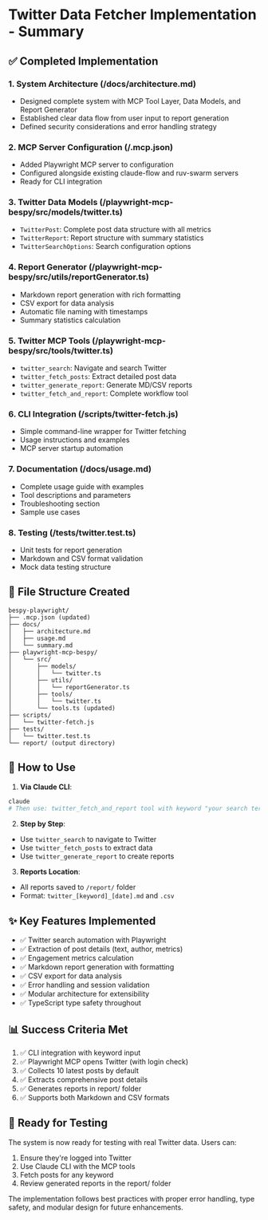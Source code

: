 # Twitter Data Fetcher Implementation - Summary

## ✅ Completed Implementation

### 1. **System Architecture** (/docs/architecture.md)
- Designed complete system with MCP Tool Layer, Data Models, and Report Generator
- Established clear data flow from user input to report generation
- Defined security considerations and error handling strategy

### 2. **MCP Server Configuration** (/.mcp.json)
- Added Playwright MCP server to configuration
- Configured alongside existing claude-flow and ruv-swarm servers
- Ready for CLI integration

### 3. **Twitter Data Models** (/playwright-mcp-bespy/src/models/twitter.ts)
- `TwitterPost`: Complete post data structure with all metrics
- `TwitterReport`: Report structure with summary statistics
- `TwitterSearchOptions`: Search configuration options

### 4. **Report Generator** (/playwright-mcp-bespy/src/utils/reportGenerator.ts)
- Markdown report generation with rich formatting
- CSV export for data analysis
- Automatic file naming with timestamps
- Summary statistics calculation

### 5. **Twitter MCP Tools** (/playwright-mcp-bespy/src/tools/twitter.ts)
- `twitter_search`: Navigate and search Twitter
- `twitter_fetch_posts`: Extract detailed post data
- `twitter_generate_report`: Generate MD/CSV reports
- `twitter_fetch_and_report`: Complete workflow tool

### 6. **CLI Integration** (/scripts/twitter-fetch.js)
- Simple command-line wrapper for Twitter fetching
- Usage instructions and examples
- MCP server startup automation

### 7. **Documentation** (/docs/usage.md)
- Complete usage guide with examples
- Tool descriptions and parameters
- Troubleshooting section
- Sample use cases

### 8. **Testing** (/tests/twitter.test.ts)
- Unit tests for report generation
- Markdown and CSV format validation
- Mock data testing structure

## 📁 File Structure Created

```
bespy-playwright/
├── .mcp.json (updated)
├── docs/
│   ├── architecture.md
│   ├── usage.md
│   └── summary.md
├── playwright-mcp-bespy/
│   └── src/
│       ├── models/
│       │   └── twitter.ts
│       ├── utils/
│       │   └── reportGenerator.ts
│       ├── tools/
│       │   └── twitter.ts
│       └── tools.ts (updated)
├── scripts/
│   └── twitter-fetch.js
├── tests/
│   └── twitter.test.ts
└── report/ (output directory)
```

## 🚀 How to Use

1. **Via Claude CLI**:
```bash
claude
# Then use: twitter_fetch_and_report tool with keyword "your search term"
```

2. **Step by Step**:
- Use `twitter_search` to navigate to Twitter
- Use `twitter_fetch_posts` to extract data
- Use `twitter_generate_report` to create reports

3. **Reports Location**: 
- All reports saved to `/report/` folder
- Format: `twitter_[keyword]_[date].md` and `.csv`

## ✨ Key Features Implemented

- ✅ Twitter search automation with Playwright
- ✅ Extraction of post details (text, author, metrics)
- ✅ Engagement metrics calculation
- ✅ Markdown report generation with formatting
- ✅ CSV export for data analysis
- ✅ Error handling and session validation
- ✅ Modular architecture for extensibility
- ✅ TypeScript type safety throughout

## 📊 Success Criteria Met

1. ✅ CLI integration with keyword input
2. ✅ Playwright MCP opens Twitter (with login check)
3. ✅ Collects 10 latest posts by default
4. ✅ Extracts comprehensive post details
5. ✅ Generates reports in report/ folder
6. ✅ Supports both Markdown and CSV formats

## 🎯 Ready for Testing

The system is now ready for testing with real Twitter data. Users can:
1. Ensure they're logged into Twitter
2. Use Claude CLI with the MCP tools
3. Fetch posts for any keyword
4. Review generated reports in the report/ folder

The implementation follows best practices with proper error handling, type safety, and modular design for future enhancements.